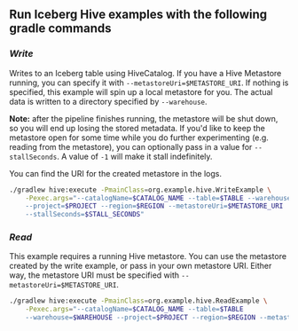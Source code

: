 ## Run Iceberg Hive examples with the following gradle commands

### _Write_

Writes to an Iceberg table using HiveCatalog. If you have a Hive Metastore running, 
you can specify it with `--metastoreUri=$METASTORE_URI`. If nothing  is specified, this example will spin
up a local metastore for you. The actual data is written to a directory specified by `--warehouse`.

**Note:** after the pipeline finishes running, the metastore will be shut down, so you will
end up losing the stored metadata. If you'd like to keep the metastore open for some time while you
do further experimenting (e.g. reading from the metastore), you can optionally pass in a value for `--stallSeconds`.
A value of `-1` will make it stall indefinitely. 

You can find the URI for the created metastore in the logs. 

```bash
./gradlew hive:execute -PmainClass=org.example.hive.WriteExample \
    -Pexec.args="--catalogName=$CATALOG_NAME --table=$TABLE --warehouse=$WAREHOUSE
    --project=$PROJECT --region=$REGION --metastoreUri=$METASTORE_URI
    --stallSeconds=$STALL_SECONDS"
```
### _Read_

This example requires a running Hive metastore. You can use the metastore created by the write example, or
pass in your own metastore URI. Either way, the metastore URI must be specified with `--metastoreUri=$METASTORE_URI`.

```bash
./gradlew hive:execute -PmainClass=org.example.hive.ReadExample \
    -Pexec.args="--catalogName=$CATALOG_NAME --table=$TABLE 
    --warehouse=$WAREHOUSE --project=$PROJECT --region=$REGION --metastoreUri=$METASTORE_URI"
```
